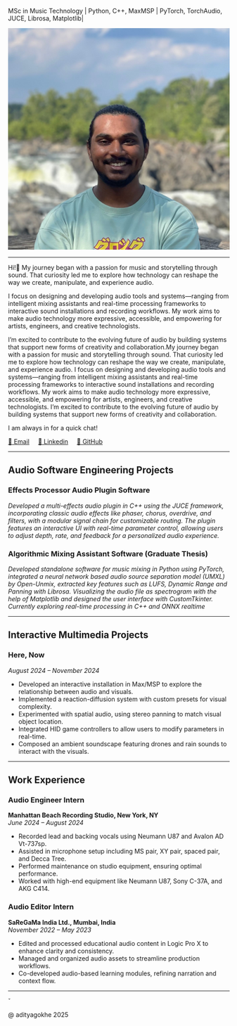 <!-- HEADER -->

<!-- # Aditya Gokhe -->

MSc in Music Technology | Python, C++, MaxMSP | PyTorch, TorchAudio, JUCE, Librosa, Matplotlib|

![headshot](./imgs/img_headshot.jpg)

<!-- HEADER END -->

---

<!-- BODY -->

Hi!👋 My journey began with a passion for music and storytelling through sound. That curiosity led me to explore how technology can reshape the way we create, manipulate, and experience audio.

I focus on designing and developing audio tools and systems—ranging from intelligent mixing assistants and real-time processing frameworks to interactive sound installations and recording workflows. My work aims to make audio technology more expressive, accessible, and empowering for artists, engineers, and creative technologists.

I’m excited to contribute to the evolving future of audio by building systems that support new forms of creativity and collaboration.My journey began with a passion for music and storytelling through sound. That curiosity led me to explore how technology can reshape the way we create, manipulate, and experience audio. I focus on designing and developing audio tools and systems—ranging from intelligent mixing assistants and real-time processing frameworks to interactive sound installations and recording workflows. My work aims to make audio technology more expressive, accessible, and empowering for artists, engineers, and creative technologists. I’m excited to contribute to the evolving future of audio by building systems that support new forms of creativity and collaboration.

I am always in for a quick chat!

[📧 Email](adityagokhe08@gami.com) &nbsp;&nbsp;&nbsp;
[👤 Linkedin](https://www.linkedin.com/in/adityagokhe08/) &nbsp;&nbsp;&nbsp;
[👾 GitHub](https://github.com/Solfero0822/adityagokhe.github.io.git)

---

## Audio Software Engineering Projects

### Effects Processor Audio Plugin Software

_Developed a multi-effects audio plugin in C++ using the JUCE framework, incorporating classic audio effects like phaser, chorus, overdrive, and filters, with a modular signal chain for customizable routing. The plugin features an interactive UI with real-time parameter control, allowing users to adjust depth, rate, and feedback for a personalized audio experience._

### Algorithmic Mixing Assistant Software (Graduate Thesis)

_Developed standalone software for music mixing in Python using PyTorch, integrated a neural network based audio source separation model (UMXL) by Open-Unmix, extracted key features such as LUFS, Dynamic Range and Panning with Librosa. Visualizing the audio file as spectrogram with the help of Matplotlib and designed the user interface with CustomTkinter. Currently exploring real-time processing in C++ and ONNX realtime_

---

## Interactive Multimedia Projects

### Here, Now

_August 2024 – November 2024_

- Developed an interactive installation in Max/MSP to explore the relationship between audio and visuals.
- Implemented a reaction-diffusion system with custom presets for visual complexity.
- Experimented with spatial audio, using stereo panning to match visual object location.
- Integrated HID game controllers to allow users to modify parameters in real-time.
- Composed an ambient soundscape featuring drones and rain sounds to interact with the visuals.

---

## Work Experience

### Audio Engineer Intern

**Manhattan Beach Recording Studio, New York, NY**  
_June 2024 – August 2024_

- Recorded lead and backing vocals using Neumann U87 and Avalon AD Vt-737sp.
- Assisted in microphone setup including MS pair, XY pair, spaced pair, and Decca Tree.
- Performed maintenance on studio equipment, ensuring optimal performance.
- Worked with high-end equipment like Neumann U87, Sony C-37A, and AKG C414.

### Audio Editor Intern

**SaReGaMa India Ltd., Mumbai, India**  
_November 2022 – May 2023_

- Edited and processed educational audio content in Logic Pro X to enhance clarity and consistency.
- Managed and organized audio assets to streamline production workflows.
- Co-developed audio-based learning modules, refining narration and context flow.

<!-- BODY END -->

---

<!-- FOOTER -->̌

@ adityagokhe 2025

<!-- FOOTER END -->
